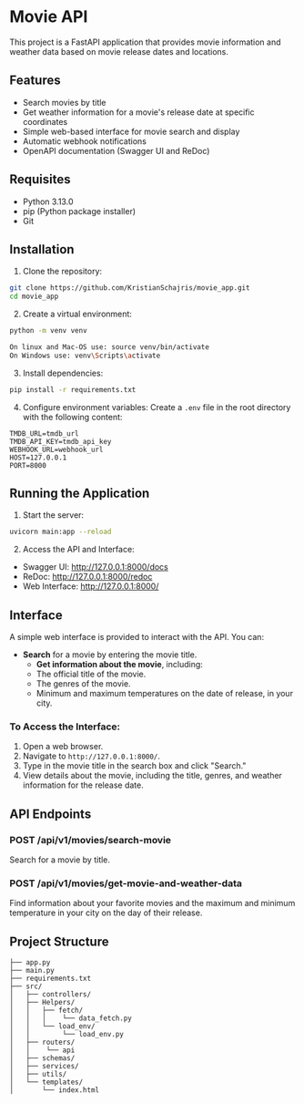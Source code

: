 # Movie API

This project is a FastAPI application that provides movie information and weather data based on movie release dates and locations.

## Features

- Search movies by title
- Get weather information for a movie's release date at specific coordinates
- Simple web-based interface for movie search and display
- Automatic webhook notifications
- OpenAPI documentation (Swagger UI and ReDoc)

## Requisites

- Python 3.13.0
- pip (Python package installer)
- Git

## Installation

1. Clone the repository:
```bash
git clone https://github.com/KristianSchajris/movie_app.git
cd movie_app
```

2. Create a virtual environment:
```bash
python -m venv venv

On linux and Mac-OS use: source venv/bin/activate
On Windows use: venv\Scripts\activate
```

3. Install dependencies:
```bash
pip install -r requirements.txt
```

4. Configure environment variables:
Create a `.env` file in the root directory with the following content:
```
TMDB_URL=tmdb_url
TMDB_API_KEY=tmdb_api_key
WEBHOOK_URL=webhook_url
HOST=127.0.0.1
PORT=8000
```

## Running the Application

1. Start the server:
```bash
uvicorn main:app --reload
```

2. Access the API and Interface:
- Swagger UI: http://127.0.0.1:8000/docs
- ReDoc: http://127.0.0.1:8000/redoc
- Web Interface: http://127.0.0.1:8000/

## Interface

A simple web interface is provided to interact with the API. You can:


- **Search** for a movie by entering the movie title.
  - **Get information about the movie**, including:
  - The official title of the movie.
  - The genres of the movie.
  - Minimum and maximum temperatures on the date of release, in your city.

### To Access the Interface:

1. Open a web browser.
2. Navigate to `http://127.0.0.1:8000/`.
3. Type in the movie title in the search box and click "Search."
4. View details about the movie, including the title, genres, and weather information for the release date.

## API Endpoints

### POST /api/v1/movies/search-movie
Search for a movie by title.

### POST /api/v1/movies/get-movie-and-weather-data
Find information about your favorite movies and the maximum and minimum temperature in your city on the day of their release.

## Project Structure

```
├── app.py
├── main.py
├── requirements.txt
├── src/
│   ├── controllers/
│   ├── Helpers/
│   │   ├── fetch/
│   │   │    └── data_fetch.py
│   │   └── load_env/
│   │        └── load_env.py
│   ├── routers/
│   │    └── api
│   ├── schemas/
│   ├── services/
│   ├── utils/
│   └── templates/
│       └── index.html
```
